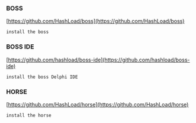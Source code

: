 ### BOSS
[https://github.com/HashLoad/boss](https://github.com/HashLoad/boss)
```text
install the boss
```
### BOSS IDE
[https://github.com/hashload/boss-ide](https://github.com/hashload/boss-ide)
```text
install the boss Delphi IDE
```
### HORSE
[https://github.com/HashLoad/horse](https://github.com/HashLoad/horse)
```
install the horse
```
